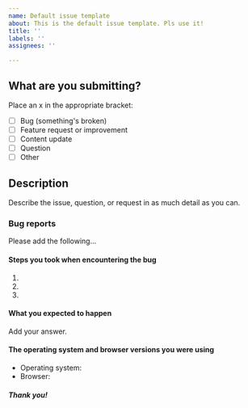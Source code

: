```yaml
---
name: Default issue template
about: This is the default issue template. Pls use it!
title: ''
labels: ''
assignees: ''

---
```

## What are you submitting?
Place an x in the appropriate bracket:

- [ ] Bug (something's broken)
- [ ] Feature request or improvement
- [ ] Content update
- [ ] Question
- [ ] Other

## Description
Describe the issue, question, or request in as much detail as you can.


### Bug reports
Please add the following...

#### Steps you took when encountering the bug
1. 
2.
3.


#### What you expected to happen
Add your answer.

#### The operating system and browser versions you were using
- Operating system:
- Browser:


##### Thank you!
